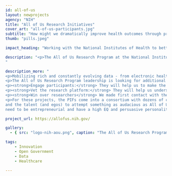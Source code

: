 ```yaml
---
id: all-of-us
layout: newprojects
agency: "NIH"
title: "All of Us Research Initiatives"
cover_art: "all-of-us-participants.jpg"
subtitle: "How might we dramatically improve health outcomes through precision medicine?"
thumb: "pills.jpeg"

impact_heading: "Working with the National Institutes of Health to better engage research participants and researchers for the All of Us Research Program"

description: "<p>The All of Us Research Program at the National Institutes of Health (NIH) is building an engagement and digital data platform, enabling thousands of studies on what will be one of the world’s largest, most diverse biomedical data sets. All of Us will engage one million or more U.S. volunteers of all life stages, health statuses, races/ethnicities, geographic regions, etc., reflecting the rich diversity of America.</p>
"

description_more: "
<p>Mobilizing rich and constantly evolving data - from electronic health records, biospecimens, questionnaires, and electronic health records, to physical evaluations, sensors, and other technologies - the program will support research at the intersection of lifestyle, environment, and genetics to produce new knowledge, leading to the development of innovative prevention strategies and treatments for foundational health challenges.</p>
<p>The All of Us Research Program leadership is looking for additional outside capabilities to help with the following:</p>
<p><strong>Engage participants:</strong> They will help us to make the participant experience delightful. Key experience would be user-centered design, product management, and launching large products. They may be more of a designer or more of a product manager, but, in either case, they help collect requirements, define solutions, rally support, and get something real out the door. And something we can show with pride.</p>
<p><strong>Vet the research platform:</strong> They will help us understand if what we’re building will truly allow novel scientific discovery while remaining respectful of participants. They will have been a data scientist, and will help us find re-identification risk, prove out data integrity, test our data structures, and determine if we’ve got the right tools in place.</p>
<p><strong>Win over researchers</strong> We made first contact with the research community, and now we need to develop that community, which includes not only using our data, but potentially investing in our platform. This person is an evangelist and must be a great speaker and listener. They’ll help us understand when we’re not connecting with researchers and why.</p>
<p>For these projects, the PIFs come into a consortium with dozens of companies and institutions,
and the talent (and egos) to attempt something as audacious as All of Us. Thus, the individuals
need to be entrepreneurial and have a high EQ and persuasive personality.</p>"

project_url: https://allofus.nih.gov/

gallery:
  - { src: "logo-nih-aou.png", caption: "The All of Us Research Program is a historic effort to gather data from one million or more people living in the United States to accelerate research and improve health. ", alt: "NIH Logo" }

tags:
    - Innovation
    - Open Government
    - Data
    - Healthcare

---
```


<!--



impact_metrics:
  - { metric: "[Insert quote]", desc: "[Quote subtitle]" }

articles:
  - { outlet: "[Media Outlet]", logo_src: "logo.jpg", title: "Article Title", quote: "Quote", url: "article URL" }

	-->
